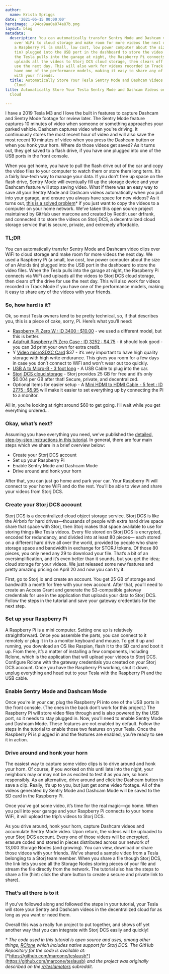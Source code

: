 ```yaml
---
author:
  name: Krista Spriggs
date: '2021-06-15 00:00:00'
heroimage: ./94ca9aa0a874a87b.png
layout: blog
metadata:
  description: You can automatically transfer Sentry Mode and Dashcam video clips
    over WiFi to cloud storage and make room for more videos the next day. We used
    a Raspberry Pi (a small, low cost, low power computer about the size of an Altoids
    tin) plugged into the USB port in the dashboard to store the video files. When
    the Tesla pulls into the garage at night, the Raspberry Pi connects via WiFi and
    uploads all the videos to Storj DCS cloud storage, then clears off the drive for
    use the next day. This will also work for videos recorded in Track Mode if you
    have one of the performance models, making it easy to share any of the videos
    with your friends.
  title: Automatically Store Your Tesla Sentry Mode and Dashcam Videos on the Decentralized
    Cloud
title: Automatically Store Your Tesla Sentry Mode and Dashcam Videos on the Decentralized
  Cloud

---
```


I have a 2019 Tesla M3 and I love the built in features to capture Dashcam and Sentry Mode footage for review later. The Sentry Mode feature captures 10 minutes of video when someone or something approaches your parked vehicle. Dashcam captures video when you're driving. It continuously stores the most recent hour of video and will also save the most recent 10 minutes of video when you press the Dashcam button or when you honk your horn. Where do those videos get saved? As it turns out, they get saved to a flash drive, if you have one plugged into one of the USB ports in the front console.  


When you get home, you have to pull the flash drive out of the car and copy the video files to your computer to watch them or store them long term. It’s a fairly low-tech way to manage your data. If you don’t free up space on the flash drive, Sentry Mode will eventually fill up the storage device and your Dashcam feature will stop saving video. What if there was an easy way to save all your Sentry Mode and Dashcam videos automatically when you pull into your garage, and ensure you always have space for new videos? As it turns out, [this is a solved problem](https://github.com/marcone/teslausb)\* if you just want to copy the videos to a computer on your home network. We’ve taken this open source project maintained by GitHub user marcone and created by Reddit user drfrank, and connected it to store the videos on Storj DCS, a decentralized cloud storage service that is secure, private, and extremely affordable. 

### TL;DR

You can automatically transfer Sentry Mode and Dashcam video clips over WiFi to cloud storage and make room for more videos the next day. We used a Raspberry Pi (a small, low cost, low power computer about the size of an Altoids tin) plugged into the USB port in the dashboard to store the video files. When the Tesla pulls into the garage at night, the Raspberry Pi connects via WiFi and uploads all the videos to Storj DCS cloud storage, then clears off the drive for use the next day. This will also work for videos recorded in Track Mode if you have one of the performance models, making it easy to share any of the videos with your friends.  


### So, how hard is it?

Ok, so most Tesla owners tend to be pretty technical, so, if that describes you, this is a piece of cake, sorry, Pi. Here’s what you’ll need:

* [Raspberry Pi Zero W : ID 3400 : $10.00](https://www.adafruit.com/product/3400) - we used a different model, but this is better.
* [Adafruit Raspberry Pi Zero Case : ID 3252 : $4.75](https://www.adafruit.com/product/3252) - it should look good - you can 3d print your own for extra credit.
* Y [Video microSDXC Card](https://www.amazon.com/SanDisk-Endurance-microSDXC-Adapter-Monitoring/dp/B07P4HBRMV) $37 - it’s very important to have high quality storage with high write endurance. This gives you room for a few days in case you don’t connect to WiFi and won't wear out too quickly.
* [USB A to Micro-B - 3 foot long](https://www.adafruit.com/product/592) - A USB Cable to plug into the car. [‍](https://www.storj.io/)
* [Storj DCS cloud storage](https://www.storj.io/) - Storj provides 25 GB for free and it’s only $0.004 per GB after that! Secure, private, and decentralized.
* Optional Items for easier setup - A [Mini HDMI to HDMI Cable - 5 feet : ID 2775 : $5.95](https://www.adafruit.com/product/2775) will make it easier to set everything up by connecting the Pi to a monitor.

All in, you’re looking at right around $60 to get going. I’ll wait while you get everything ordered...  


### Okay, what’s next?

Assuming you have everything you need, we’ve published the [detailed, step-by-step instructions in this tutorial](https://docs.storj.io/dcs/how-tos/tesla-sentry-mode-teslausb). In general, there are four main steps which we share in a brief overview below:


* Create your Storj DCS account
* Set up your Raspberry Pi
* Enable Sentry Mode and Dashcam Mode
* Drive around and honk your horn

After that, you can just go home and park your car. Your Raspberry Pi will connect to your home WiFi and do the rest. You’ll be able to view and share your videos from Storj DCS.

### Create your Storj DCS account

Storj DCS is a decentralized cloud object storage service. Storj DCS is like the Airbnb for hard drives—thousands of people with extra hard drive space share that space with Storj, then Storj makes that space available to use for storing things like Tesla videos. Every file stored on Storj DCS is encrypted, encoded for redundancy, and divided into at least 80 pieces— each stored on a different hard drive all over the world, provided by people who share storage space and bandwidth in exchange for STORJ tokens. Of those 80 pieces, you only need any 29 to download your file. That’s a bit of an oversimplification, and it’s even better than it sounds, but you get the idea; cloud storage for your videos. We just released some new features and pretty amazing pricing on April 20 and now you can try it.  


First, go to Storj.io and create an account. You get 25 GB of storage and bandwidth a month for free with your new account. After that, you’ll need to create an Access Grant and generate the S3-compatible gateway credentials for use in the application that uploads your data to Storj DCS. Follow the steps in the tutorial and save your gateway credentials for the next step.  


### Set up your Raspberry Pi

A Raspberry Pi is a mini computer. Setting one up is relatively straightforward. Once you assemble the parts, you can connect to it remotely or plug it in to a monitor keyboard and mouse. To get it up and running, you download an OS like Raspian, flash it to the SD card and boot it up. From there, it’s a matter of installing a few components, including Rclone, which is the application that will upload your videos to Storj DCS. Configure Rclone with the gateway credentials you created on your Storj DCS account. Once you have the Raspberry Pi working, shut it down, unplug everything and head out to your Tesla with the Raspberry Pi and the USB cable.  


### Enable Sentry Mode and Dashcam Mode

Once you’re in your car, plug the Raspberry Pi into one of the USB ports in the front console. (The ones in the back don’t work for this project.) The Raspberry Pi will store video files through and is also powered by the USB port, so it needs to stay plugged in. Now, you’ll need to enable Sentry Mode and Dashcam Mode. These features are not enabled by default. Follow the steps in the tutorial to enable those two features on your Tesla. Once the Raspberry Pi is plugged in and the features are enabled, you’re ready to see it in action.  


### Drive around and honk your horn

The easiest way to capture some video clips is to drive around and honk your horn. Of course, if you worked on this until late into the night, your neighbors may or may not be as excited to test it as you are, so honk responsibly. As an alternative, drive around and click the Dashcam button to save a clip. Really, it’s up to you, but just get some video footage. All of the videos generated by Sentry Mode and Dashcam Mode will be saved to the SD card in the Raspberry Pi.  


Once you’ve got some video, it’s time for the real magic—go home. When you pull into your garage and your Raspberry Pi connects to your home WiFi, it will upload the trip’s videos to Storj DCS.   


As you drive around, honk your horn, capture Dashcam videos and accumulate Sentry Mode video. Upon return, the videos will be uploaded to your Storj DCS account. Every one of those videos will be encrypted, erasure coded and stored in pieces distributed across our network of 13,000 Storage Nodes (and growing). You can view, download or share those videos with your friends. We’ve shared a sample video from a Tesla belonging to a Storj team member. When you share a file though Storj DCS,  the link lets you see all the Storage Nodes storing pieces of your file and stream the file directly from the network. The tutorial also has the steps to share a file (hint: click the share button to create a secure and private link to share).  


### That’s all there is to it

If you’ve followed along and followed the steps in your tutorial, your Tesla will store your Sentry and Dashcam videos in the decentralized cloud for as long as you want or need them.   


Overall this was a really fun project to put together, and shows off yet another way that you can integrate with Storj DCS easily and quickly!  
  


*\* The code used in this tutorial is open source and uses, among other things,* [*RClone*](https://github.com/rclone/rclone) *which includes native support for Storj DCS. The GitHub Repository for the code is available at:* [*https://github.com/marcone/teslausb*](https://github.com/marcone/teslausb) *and the project was originally described on the* [*/r/teslamotors*](https://www.reddit.com/r/teslamotors/comments/9m9gyk/build_a_smart_usb_drive_for_your_tesla_dash_cam/) *subreddit.*  


